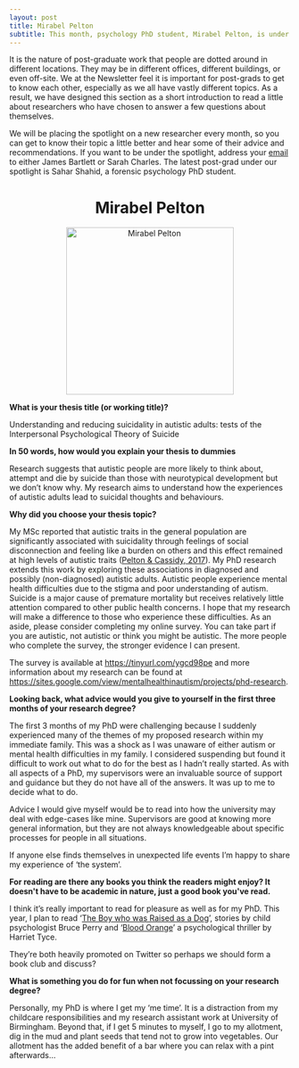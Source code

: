 ```yaml
---
layout: post
title: Mirabel Pelton
subtitle: This month, psychology PhD student, Mirabel Pelton, is under our spotlight.
---
```


It is the nature of post-graduate work that people are dotted around in different locations. They may be in different offices, different buildings, or even off-site. We at the Newsletter feel it is important for post-grads to get to know each other, especially as we all have vastly different topics. As a result, we have designed this section as a short introduction to read a little about researchers who have chosen to answer a few questions about themselves.

We will be placing the spotlight on a new researcher every month, so you can get to know their topic a little better and hear some of their advice and recommendations. If you want to be under the spotlight, address your [email](mailto:cov.pgrnewsletter+spotlight@gmail.com) to either James Bartlett or Sarah Charles. The latest post-grad under our spotlight is Sahar Shahid, a forensic psychology PhD student.

<center> <h1> Mirabel Pelton </h1>
</center>


<center>
  <img src="{{ site.baseurl }}/img/Pelton-spotlight.JPG" alt="Mirabel Pelton" width = "300" />
</center>

**What is your thesis title (or working title)?**

Understanding and reducing suicidality in autistic adults: tests of the Interpersonal Psychological Theory of Suicide

**In 50 words, how would you explain your thesis to dummies**

Research suggests that autistic people are more likely to think about, attempt and die by suicide than those with neurotypical development but we don’t know why.  My research aims to understand how the experiences of autistic adults lead to suicidal thoughts and behaviours.  

**Why did you choose your thesis topic?**

My MSc reported that autistic traits in the general population are significantly associated with suicidality through feelings of social disconnection and feeling like a burden on others and this effect remained at high levels of autistic traits ([Pelton & Cassidy, 2017](https://onlinelibrary.wiley.com/doi/full/10.1002/aur.1828)).  My PhD research extends this work by exploring these associations in diagnosed and possibly (non-diagnosed) autistic adults.  Autistic people experience mental health difficulties due to the stigma and poor understanding of autism.  Suicide is a major cause of premature mortality but receives relatively little attention compared to other public health concerns.  I hope that my research will make a difference to those who experience these difficulties.
As an aside, please consider completing my online survey.  You can take part if you are autistic, not autistic or think you might be autistic.  The more people who complete the survey, the stronger evidence I can present.  

The survey is available at https://tinyurl.com/ygcd98pe and more information about my research can be found at https://sites.google.com/view/mentalhealthinautism/projects/phd-research.  


**Looking back, what advice would you give to yourself in the first three months of your research degree?**

The first 3 months of my PhD were challenging because I suddenly experienced many of the themes of my proposed research within my immediate family.  This was a shock as I was unaware of either autism or mental health difficulties in my family.  I considered suspending but found it difficult to work out what to do for the best as I hadn’t really started.  As with all aspects of a PhD, my supervisors were an invaluable source of support and guidance but they do not have all of the answers. It was up to me to decide what to do.  

Advice I would give myself would be to read into how the university may deal with edge-cases like mine. Supervisors are good at knowing more general information, but they are not always knowledgeable about specific processes for people in all situations.

If anyone else finds themselves in unexpected life events I’m happy to share my experience of ‘the system’.  



**For reading are there any books you think the readers might enjoy? It doesn't have to be academic in nature, just a good book you've read.**

I think it’s really important to read for pleasure as well as for my PhD.  This year, I plan to read ‘[The Boy who was Raised as a Dog](https://www.amazon.co.uk/Boy-Who-Raised-Psychiatrists-Notebook-What/dp/0465056539)’, stories by child psychologist Bruce Perry and ‘[Blood Orange](https://www.amazon.co.uk/Blood-Orange-Harriet-Tyce/dp/1472252756/ref=sr_1_1?s=books&ie=UTF8&qid=1548425321&sr=1-1&keywords=blood+orange+harriet+tyce)’ a psychological thriller by Harriet Tyce.   

They’re both heavily promoted on Twitter so perhaps we should form a book club and discuss?


**What is something you do for fun when not focussing on your research degree?**

Personally, my PhD is where I get my ‘me time’.  It is a distraction from my childcare responsibilities and my research assistant work at University of Birmingham.  Beyond that, if I get 5 minutes to myself, I go to my allotment, dig in the mud and plant seeds that tend not to grow into vegetables.  Our allotment has the added benefit of a bar where you can relax with a pint afterwards...
